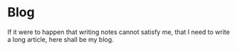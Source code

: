 # Blog
If it were to happen that writing notes cannot satisfy me, that I need to write a long article, here shall be my blog.
